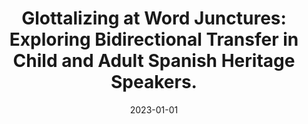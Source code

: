 ---
title: "Glottalizing at Word Junctures: Exploring Bidirectional Transfer in Child and Adult Spanish Heritage Speakers."
collection: publications
excerpt: 'In press'
date: 2023-01-01
venue: 'Bilingualism: Language and Cognition'
paperurl: 'In press'
---